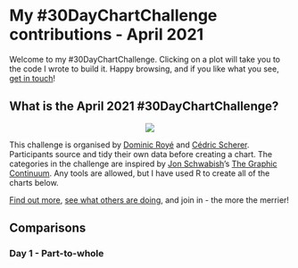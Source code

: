 My \#30DayChartChallenge contributions - April 2021
================

Welcome to my \#30DayChartChallenge. Clicking on a plot will take you to
the code I wrote to build it. Happy browsing, and if you like what you
see, [get in touch](https://twitter.com/pritikadasgupta)!

## What is the April 2021 \#30DayChartChallenge?

<p align="center">
<img src="Day1/April2021/chart-challenge.jpg"/></a>
</p>

This challenge is organised by [Dominic
Royé](https://twitter.com/dr_xeo) and [Cédric
Scherer](https://twitter.com/CedScherer). Participants source and tidy
their own data before creating a chart. The categories in the challenge
are inspired by [Jon Schwabish](https://twitter.com/jschwabish)’s [The
Graphic Continuum](https://policyviz.com/2014/09/09/graphic-continuum/).
Any tools are allowed, but I have used R to create all of the charts
below.

[Find out more](https://twitter.com/30DayChartChall), [see what others
are
doing](https://twitter.com/hashtag/30DayChartChallenge?src=hashtag_click),
and join in - the more the merrier!

## Comparisons

### Day 1 - Part-to-whole

